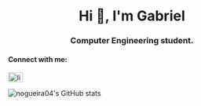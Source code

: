 <h1 align="center">Hi 👋, I'm Gabriel</h1>
<h3 align="center">Computer Engineering student.</h3>

<h4 align="left">Connect with me:</h4>
<p align="left">
<a href="https://linkedin.com/in/linkedin.com/in/nogueirag" target="blank"><img align="center" src="https://raw.githubusercontent.com/rahuldkjain/github-profile-readme-generator/master/src/images/icons/Social/linked-in-alt.svg" alt="linkedin.com/in/nogueirag" height="20" width="30" /></a>
</p>


![nogueira04's GitHub stats](https://github-readme-stats.vercel.app/api?username=nogueira04&show_icons=true&theme=transparent)
<p align="right"
![Top Langs](https://github-readme-stats.vercel.app/api/top-langs/?username=nogueira04&layout=compact&theme=transparent&hide=cmake,makefile)
</p>
